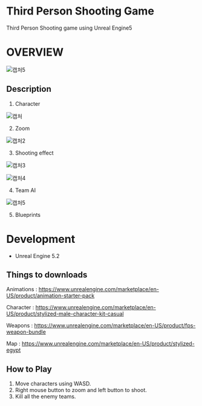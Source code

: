 # Third Person Shooting Game
 Third Person Shooting game using Unreal Engine5
 
 OVERVIEW
 =================
 
![캡처5](https://user-images.githubusercontent.com/86776597/211946761-f7c02415-e476-4c50-b040-8d4644a7c925.PNG)


Description
--------------
1. Character

![캡처](https://user-images.githubusercontent.com/86776597/211946775-0eff6348-7dc0-4506-b8d2-f4712b1f6f41.PNG)

2. Zoom

![캡처2](https://user-images.githubusercontent.com/86776597/211946868-bf575d9b-9725-4f11-a197-c0001470e120.PNG)

3. Shooting effect

![캡처3](https://user-images.githubusercontent.com/86776597/211946904-371109ed-4582-44af-9c63-91617cf7c77d.PNG)


![캡처4](https://user-images.githubusercontent.com/86776597/211946932-a7d25dda-c237-4582-b547-40f4e719f061.PNG)

4. Team AI

![캡처5](https://user-images.githubusercontent.com/86776597/211946975-b98b644c-0fd2-447a-bb42-8b7c4bb9ebae.PNG)

5. Blueprints 

 
 Development
 ============================
 * Unreal Engine 5.2
   
 
Things to downloads 
----------------------
Animations : https://www.unrealengine.com/marketplace/en-US/product/animation-starter-pack

Character : https://www.unrealengine.com/marketplace/en-US/product/stylized-male-character-kit-casual

Weapons : https://www.unrealengine.com/marketplace/en-US/product/fps-weapon-bundle

Map : https://www.unrealengine.com/marketplace/en-US/product/stylized-egypt
 
 How to Play
 -------------------------------
 1. Move characters using WASD.
 2. Right mouse button to zoom and left button to shoot. 
 3. Kill all the enemy teams.

 
